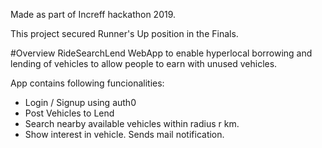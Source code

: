 Made as part of Increff hackathon 2019.

This project secured Runner's Up position in the Finals.




#Overview
RideSearchLend WebApp to enable hyperlocal borrowing and lending
of vehicles to allow people to earn with unused vehicles.


App contains following funcionalities:
* Login / Signup using auth0
* Post Vehicles to Lend
* Search nearby available vehicles within radius r km.
* Show interest in vehicle. Sends mail notification.
